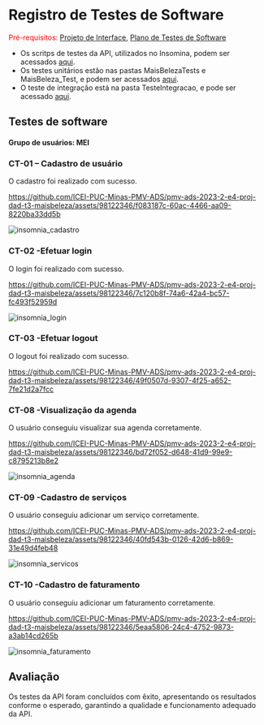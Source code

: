 # Registro de Testes de Software

<span style="color:red">Pré-requisitos: <a href="https://github.com/ICEI-PUC-Minas-PMV-ADS/pmv-ads-2023-2-e4-proj-dad-t3-maisbeleza/blob/main/docs/04-Projeto%20de%20Interface.md"> Projeto de Interface</a></span>, <a href="https://github.com/ICEI-PUC-Minas-PMV-ADS/pmv-ads-2023-2-e4-proj-dad-t3-maisbeleza/blob/main/docs/08-Plano%20de%20Testes%20de%20Software.md"> Plano de Testes de Software</a>

- Os scritps de testes da API, utilizados no Insomina, podem ser acessados <a href="https://github.com/ICEI-PUC-Minas-PMV-ADS/pmv-ads-2023-2-e4-proj-dad-t3-maisbeleza/blob/main/src/Insomnia_2023-09-27.json">aqui</a>.
- Os testes unitários estão nas pastas MaisBelezaTests e MaisBeleza_Test, e podem ser acessados <a href="https://github.com/ICEI-PUC-Minas-PMV-ADS/pmv-ads-2023-2-e4-proj-dad-t3-maisbeleza/tree/main/MaisBeleza">aqui</a>.
- O teste de integração está na pasta TesteIntegracao, e pode ser acessado <a href="https://github.com/ICEI-PUC-Minas-PMV-ADS/pmv-ads-2023-2-e4-proj-dad-t3-maisbeleza/tree/main/MaisBeleza">aqui</a>.

## Testes de software

#### Grupo de usuários: MEI

<h3>CT-01 – Cadastro de usuário</h3>

<p>O cadastro foi realizado com sucesso.</p>



https://github.com/ICEI-PUC-Minas-PMV-ADS/pmv-ads-2023-2-e4-proj-dad-t3-maisbeleza/assets/98122346/f083187c-60ac-4466-aa09-8220ba33dd5b

![insomnia_cadastro](https://github.com/ICEI-PUC-Minas-PMV-ADS/pmv-ads-2023-2-e4-proj-dad-t3-maisbeleza/assets/98122346/8098eec4-99ba-4ec8-8ef5-904b04947e78)

<h3>CT-02 -Efetuar login</h3>
<p>O login foi realizado com sucesso.</p>



https://github.com/ICEI-PUC-Minas-PMV-ADS/pmv-ads-2023-2-e4-proj-dad-t3-maisbeleza/assets/98122346/7c120b8f-74a6-42a4-bc57-fc493f52959d

![insomnia_login](https://github.com/ICEI-PUC-Minas-PMV-ADS/pmv-ads-2023-2-e4-proj-dad-t3-maisbeleza/assets/98122346/829389ef-1bbd-4c4b-a712-836ce999e33e)

<h3>CT-03 -Efetuar logout</h3>
<p>O logout foi realizado com sucesso.</p>



https://github.com/ICEI-PUC-Minas-PMV-ADS/pmv-ads-2023-2-e4-proj-dad-t3-maisbeleza/assets/98122346/49f0507d-9307-4f25-a652-7fe21d2a7fcc

<h3>CT-08 -Visualização da agenda</h3>
<p>O usuário conseguiu visualizar sua agenda corretamente.</p>



https://github.com/ICEI-PUC-Minas-PMV-ADS/pmv-ads-2023-2-e4-proj-dad-t3-maisbeleza/assets/98122346/bd72f052-d648-41d9-99e9-c8795213b8e2



![insomnia_agenda](https://github.com/ICEI-PUC-Minas-PMV-ADS/pmv-ads-2023-2-e4-proj-dad-t3-maisbeleza/assets/98122346/9c815243-3b39-462e-a05d-b013c1477529)

<h3>CT-09 -Cadastro de serviços</h3>
<p>O usuário conseguiu adicionar um serviço corretamente.</p>



https://github.com/ICEI-PUC-Minas-PMV-ADS/pmv-ads-2023-2-e4-proj-dad-t3-maisbeleza/assets/98122346/40fd543b-0126-42d6-b869-31e49d4feb48

![insomnia_servicos](https://github.com/ICEI-PUC-Minas-PMV-ADS/pmv-ads-2023-2-e4-proj-dad-t3-maisbeleza/assets/98122346/93d84878-a487-48b9-9211-a934869cbec6)

<h3>CT-10 -Cadastro de faturamento</h3>
<p>O usuário conseguiu adicionar um faturamento corretamente.</p>



https://github.com/ICEI-PUC-Minas-PMV-ADS/pmv-ads-2023-2-e4-proj-dad-t3-maisbeleza/assets/98122346/5eaa5806-24c4-4752-9873-a3ab14cd265b

![insomnia_faturamento](https://github.com/ICEI-PUC-Minas-PMV-ADS/pmv-ads-2023-2-e4-proj-dad-t3-maisbeleza/assets/98122346/7ce4e9ee-7d11-4d35-bbf2-c2bbf85ae6bf)


## Avaliação

Os testes da API foram concluídos com êxito, apresentando os resultados conforme o esperado, garantindo a qualidade e funcionamento adequado da API.
